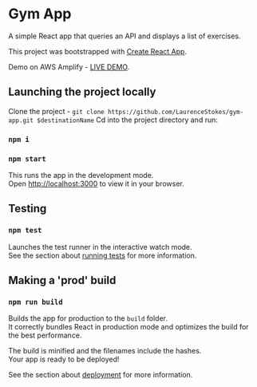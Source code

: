 # Gym App

A simple React app that queries an API and displays a list of exercises.

This project was bootstrapped with [Create React App](https://github.com/facebook/create-react-app).

Demo on AWS Amplify - [LIVE DEMO](https://master.d2yxugw2wrc01u.amplifyapp.com/).

## Launching the project locally

Clone the project - `git clone https://github.com/LaurenceStokes/gym-app.git $destinationName`
Cd into the project directory and run:

### `npm i`

### `npm start`

This runs the app in the development mode.<br />
Open [http://localhost:3000](http://localhost:3000) to view it in your browser.

## Testing

### `npm test`

Launches the test runner in the interactive watch mode.<br />
See the section about [running tests](https://facebook.github.io/create-react-app/docs/running-tests) for more information.

## Making a 'prod' build

### `npm run build`

Builds the app for production to the `build` folder.<br />
It correctly bundles React in production mode and optimizes the build for the best performance.

The build is minified and the filenames include the hashes.<br />
Your app is ready to be deployed!

See the section about [deployment](https://facebook.github.io/create-react-app/docs/deployment) for more information.
